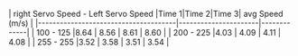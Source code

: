 


| right Servo Speed - Left Servo Speed |Time 1|Time 2|Time 3| avg Speed (m/s) |
|--------------------------------------|----------------------|-------------|
|               100 - 125              |8.64  | 8.56 | 8.61   |    8.60     |
|               200 - 225              |4.03  | 4.09 | 4.11   |    4.08     |
|               255 - 255              |3.52  | 3.58 | 3.51   |    3.54     |
